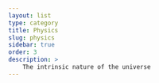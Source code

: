 ```yaml
---
layout: list
type: category
title: Physics
slug: physics
sidebar: true
order: 3
description: >
    The intrinsic nature of the universe
---
```

